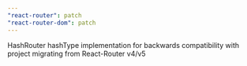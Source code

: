 ```yaml
---
"react-router": patch
"react-router-dom": patch
---
```


HashRouter hashType implementation for backwards compatibility with project migrating from React-Router v4/v5
